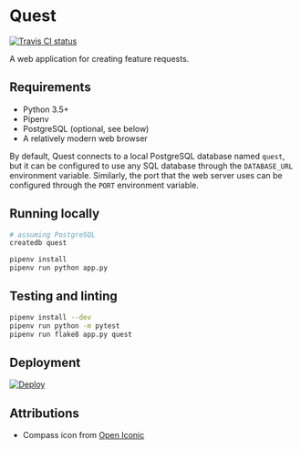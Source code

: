 # Quest

[![Travis CI status](https://travis-ci.org/jdanford/quest.svg?branch=master)](https://travis-ci.org/jdanford/quest)

A web application for creating feature requests.

## Requirements

- Python 3.5+
- Pipenv
- PostgreSQL (optional, see below)
- A relatively modern web browser

By default, Quest connects to a local PostgreSQL database named `quest`, but it can be configured to use any SQL database through the `DATABASE_URL` environment variable. Similarly, the port that the web server uses can be configured through the `PORT` environment variable.

## Running locally

```sh
# assuming PostgreSQL
createdb quest

pipenv install
pipenv run python app.py
```

## Testing and linting

```sh
pipenv install --dev
pipenv run python -m pytest
pipenv run flake8 app.py quest
```

## Deployment

[![Deploy](https://www.herokucdn.com/deploy/button.svg)](https://heroku.com/deploy)

## Attributions

- Compass icon from [Open Iconic](www.useiconic.com/open)

